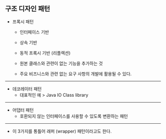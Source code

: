 ## 구조 디자인 패턴

- 프록시 패턴
  - 인터페이스 기반
  - 상속 기반
  - 동적 프록시 기반 (리플렉션)
 
  - 원본 클래스와 관련이 없는 기능을 추가하는 것
  - 주요 비즈니스와 관련 없는 요구 사항의 개발에 활용될 수 있다.

---

- 데코레이터 패턴
  - 대표적인 예 > Java IO Class library

---

- 어댑터 패턴
  - 호환되지 않는 인터페이스를 사용할 수 있도록 변환하는 패턴 

---

- 이 3가지를 통틀어 래퍼 (wrapper) 패턴이라고도 한다. 
